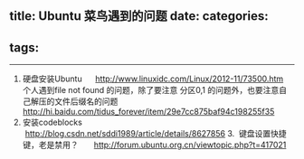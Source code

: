 title: Ubuntu 菜鸟遇到的问题
date: 
categories:
- 
tags:
- 
---
1. 硬盘安装Ubuntu
     http://www.linuxidc.com/Linux/2012-11/73500.htm
    个人遇到file not found 的问题，除了要注意 分区0,1 的问题外，也要注意自己解压的文件后缀名的问题
      http://hi.baidu.com/tidus_forever/item/29e7cc875baf94c198255f35
2. 安装codeblocks 
      http://blog.csdn.net/sddi1989/article/details/8627856
3.  键盘设置快捷键，老是禁用？
      http://forum.ubuntu.org.cn/viewtopic.php?t=417021
